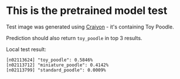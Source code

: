 # This is the pretrained model test

Test image was generated using [Craiyon](https://www.craiyon.com/) - it's containing Toy Poodle.

Prediction should also return `toy_poodle` in top 3 results.

Local test result:
```
[n02113624] "toy_poodle": 0.5846%
[n02113712] "miniature_poodle": 0.4142%
[n02113799] "standard_poodle": 0.0009%
```